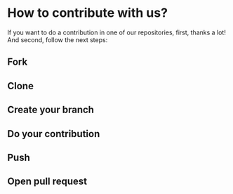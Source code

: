 # How to contribute with us?

If you want to do a contribution in one of our repositories, first, thanks a lot! And second, follow the next steps:

## Fork

## Clone

## Create your branch

## Do your contribution

## Push

## Open pull request
